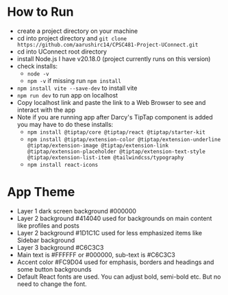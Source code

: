 # How to Run
- create a project directory on your machine 
- cd into project directory and ```git clone https://github.com/aarushirc14/CPSC481-Project-UConnect.git```
- cd into UConnect root directory
- install Node.js I have v20.18.0 (project currently runs on this version)
- check installs:
    - ```node -v```
    - ```npm -v``` if missing run ```npm install```
- ```npm install vite --save-dev``` to install vite
-  ```npm run dev``` to run app on localhost
- Copy localhost link and paste the link to a Web Browser to see and interact with the app
- Note if you are running app after Darcy's TipTap component is added you may have to do these installs:
    - ```npm install @tiptap/core @tiptap/react @tiptap/starter-kit```
    - ```npm install @tiptap/extension-color @tiptap/extension-underline @tiptap/extension-image @tiptap/extension-link @tiptap/extension-placeholder @tiptap/extension-text-style @tiptap/extension-list-item @tailwindcss/typography```
    - ```npm install react-icons```


# App Theme
- Layer 1 dark screen background #000000
- Layer 2 background #414040 used for backgrounds on main content like profiles and posts
- Layer 2 background #1D1C1C used for less emphasized items like Sidebar background
- Layer 3 background #C6C3C3 
- Main text is #FFFFFF or #000000, sub-text is #C6C3C3
- Accent color #FC9D04 used for emphasis, borders and headings and some button backgrounds
- Default React fonts are used. You can adjust bold, semi-bold etc. But no need to change the font.
